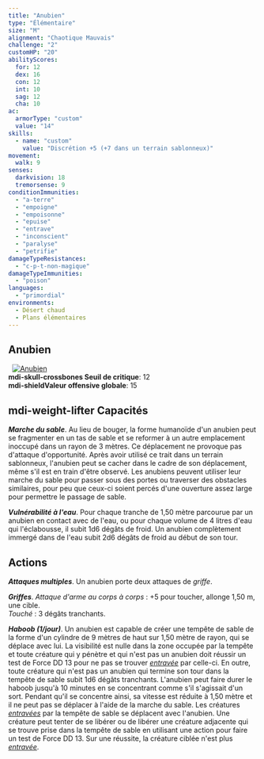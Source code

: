 ```yaml
---
title: "Anubien"
type: "Élémentaire"
size: "M"
alignment: "Chaotique Mauvais"
challenge: "2"
customHP: "20"
abilityScores:
  for: 12
  dex: 16
  con: 12
  int: 10
  sag: 12
  cha: 10
ac:
  armorType: "custom"
  value: "14"
skills:
  - name: "custom"
    value: "Discrétion +5 (+7 dans un terrain sablonneux)"
movement:
  walk: 9
senses:
  darkvision: 18
  tremorsense: 9
conditionImmunities:
  - "a-terre"
  - "empoigne"
  - "empoisonne"
  - "epuise"
  - "entrave"
  - "inconscient"
  - "paralyse"
  - "petrifie"
damageTypeResistances:
  - "c-p-t-non-magique"
damageTypeImmunities:
  - "poison"
languages:
  - "primordial"
environments:
  - Désert chaud
  - Plans élémentaires
---
```

## Anubien
&nbsp;
[![Anubien](https://www.douaratil.fr/illustrations/elementaire/anubienm.png)](https://www.douaratil.fr/illustrations/elementaire/anubien.jpg)  
**<v-icon>mdi-skull-crossbones</v-icon> Seuil de critique**: 12          
**<v-icon>mdi-shield</v-icon>Valeur offensive globale**: 15  
## <v-icon>mdi-weight-lifter</v-icon> Capacités
_**Marche du sable**_. Au lieu de bouger, la forme humanoïde d'un anubien peut se fragmenter en un tas de sable et se reformer à un autre emplacement inoccupé dans un rayon de 3 mètres. Ce déplacement ne provoque pas d'attaque d'opportunité. Après avoir utilisé ce trait dans un terrain sablonneux, l'anubien peut se cacher dans le cadre de son déplacement, même s'il est en train d'être observé. Les anubiens peuvent utiliser leur marche du sable pour passer sous des portes ou traverser des obstacles similaires, pour peu que ceux-ci soient percés d'une ouverture assez large pour permettre le passage de sable.

_**Vulnérabilité à l'eau**_. Pour chaque tranche de 1,50 mètre parcourue par un anubien en contact avec de l'eau, ou pour chaque volume de 4 litres d'eau qui l'éclabousse, il subit 1d6 dégâts de froid. Un anubien complètement immergé dans de l'eau subit 2d6 dégâts de froid au début de son tour.

## Actions
_**Attaques multiples**_. Un anubien porte deux attaques de _griffe_.

_**Griffes**_. _Attaque d'arme au corps à corps_ : +5 pour toucher, allonge 1,50 m, une cible.  
_Touché_ : 3 dégâts tranchants.

_**Haboob (1/jour)**_. Un anubien est capable de créer une tempête de sable de la forme d'un cylindre de 9 mètres de haut sur 1,50 mètre de rayon, qui se déplace avec lui. La visibilité est nulle dans la zone occupée par la tempête et toute créature qui y pénètre et qui n'est pas un anubien doit réussir un test de Force DD 13 pour ne pas se trouver [_entravée_](/gerer-la-sante-du-personnage/#entrave) par celle-ci. En outre, toute créature qui n'est pas un anubien qui termine son tour dans la tempête de sable subit 1d6 dégâts tranchants. L'anubien peut faire durer le haboob jusqu'à 10 minutes en se concentrant comme s'il s'agissait d'un sort. Pendant qu'il se concentre ainsi, sa vitesse est réduite à 1,50 mètre et il ne peut pas se déplacer à l'aide de la marche du sable. Les créatures [_entravées_](/gerer-la-sante-du-personnage/#entrave) par la tempête de sable se déplacent avec l'anubien. Une créature peut tenter de se libérer ou de libérer une créature adjacente qui se trouve prise dans la tempête de sable en utilisant une action pour faire un test de Force DD 13. Sur une réussite, la créature ciblée n'est plus [_entravée_](/gerer-la-sante-du-personnage/#entrave).
